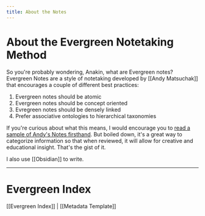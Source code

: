 ```yaml
---
title: About the Notes
---
```

# About the Evergreen Notetaking Method

So you're probably wondering, Anakin, what are Evergreen notes? Evergreen Notes are a style of notetaking developed by [[Andy Matsuchak]] that encourages a couple of different best practices:
1. Evergreen notes should be atomic
2. Evergreen notes should be concept oriented
3. Evregreen notes should be densely linked
4. Prefer associative ontologies to hierarchical taxonomies

If you're curious about what this means, I would encourage you to [read a sample of Andy's Notes firsthand](https://notes.andymatuschak.org/Evergreen_notes). But boiled down, it's a great way to categorize information so that when reviewed, it will allow for creative and educational insight. That's the gist of it.

I also use [[Obsidian]] to write.

---
# Evergreen Index

[[Evergreen Index]] | [[Metadata Template]]



